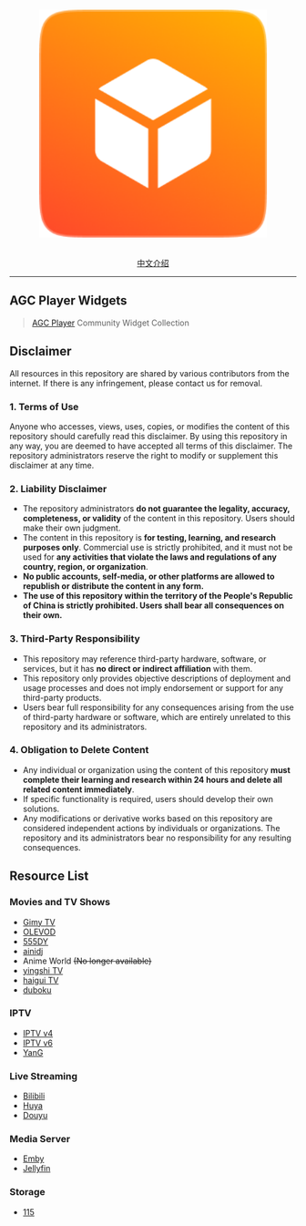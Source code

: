 <p align="center">
  <br>
  <img width="400" src="./logo.png" alt="logo of agc player widgets repository">
  <br>
  <br>
</p>

<p align="center">
  <a href="./README.md">中文介绍</a>
</p>

---

## AGC Player Widgets

> [AGC Player](https://agcplayer.com) Community Widget Collection

## Disclaimer

All resources in this repository are shared by various contributors from the internet. If there is any infringement, please contact us for removal.

### 1. Terms of Use
Anyone who accesses, views, uses, copies, or modifies the content of this repository should carefully read this disclaimer. By using this repository in any way, you are deemed to have accepted all terms of this disclaimer. The repository administrators reserve the right to modify or supplement this disclaimer at any time.

### 2. Liability Disclaimer
- The repository administrators **do not guarantee the legality, accuracy, completeness, or validity** of the content in this repository. Users should make their own judgment.  
- The content in this repository is **for testing, learning, and research purposes only**. Commercial use is strictly prohibited, and it must not be used for **any activities that violate the laws and regulations of any country, region, or organization**.  
- **No public accounts, self-media, or other platforms are allowed to republish or distribute the content in any form.**  
- **The use of this repository within the territory of the People's Republic of China is strictly prohibited. Users shall bear all consequences on their own.**  

### 3. Third-Party Responsibility
- This repository may reference third-party hardware, software, or services, but it has **no direct or indirect affiliation** with them.  
- This repository only provides objective descriptions of deployment and usage processes and does not imply endorsement or support for any third-party products.  
- Users bear full responsibility for any consequences arising from the use of third-party hardware or software, which are entirely unrelated to this repository and its administrators.  

### 4. Obligation to Delete Content
- Any individual or organization using the content of this repository **must complete their learning and research within 24 hours and delete all related content immediately**.  
- If specific functionality is required, users should develop their own solutions.  
- Any modifications or derivative works based on this repository are considered independent actions by individuals or organizations. The repository and its administrators bear no responsibility for any resulting consequences.


## Resource List

### Movies and TV Shows

- [Gimy TV](https://github.com/zoroyyoo/agcplayer-widgets/raw/refs/heads/main/widgets/video-gimy.zip)
- [OLEVOD](https://github.com/zoroyyoo/agcplayer-widgets/raw/refs/heads/main/widgets/video-olevod.zip)
- [555DY](https://github.com/zoroyyoo/agcplayer-widgets/raw/refs/heads/main/widgets/video-555dy.zip)
- [ainidj](https://github.com/zoroyyoo/agcplayer-widgets/raw/refs/heads/main/widgets/video-ainidj.zip)
- Anime World ~~(No longer available)~~
- [yingshi TV](https://github.com/zoroyyoo/agcplayer-widgets/raw/refs/heads/main/widgets/video-yingshitv.zip)
- [haigui TV](https://github.com/zoroyyoo/agcplayer-widgets/raw/refs/heads/main/widgets/video-haiguitv.zip)
- [duboku](https://github.com/zoroyyoo/agcplayer-widgets/raw/refs/heads/main/widgets/video-duboku.zip)
### IPTV

- [IPTV v4](https://github.com/zoroyyoo/agcplayer-widgets/raw/refs/heads/main/widgets/iptv-tvboxv4.zip)
- [IPTV v6](https://github.com/zoroyyoo/agcplayer-widgets/raw/refs/heads/main/widgets/iptv-tvboxv6.zip)
- [YanG](https://github.com/zoroyyoo/agcplayer-widgets/raw/refs/heads/main/widgets/iptv-YanG.zip)

### Live Streaming

- [Bilibili](https://github.com/zoroyyoo/agcplayer-widgets/raw/refs/heads/main/widgets/live-bilibili.zip)
- [Huya](https://github.com/zoroyyoo/agcplayer-widgets/raw/refs/heads/main/widgets/live-huya.zip)
- [Douyu](https://github.com/zoroyyoo/agcplayer-widgets/raw/refs/heads/main/widgets/live-douyu.zip)

### Media Server
- [Emby](https://github.com/zoroyyoo/agcplayer-widgets/raw/refs/heads/main/widgets/server-emby.zip)
- [Jellyfin](https://github.com/zoroyyoo/agcplayer-widgets/raw/refs/heads/main/widgets/server-jellyfin.zip)

### Storage
- [115](https://github.com/zoroyyoo/agcplayer-widgets/raw/refs/heads/main/widgets/storage-115.zip)